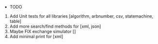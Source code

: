 * TODO

1) Add Unit tests for all libraries			[algorithm, arbnumber, csv, statemachine, table]
2) Add more search/find methods for			[xml, json]
3) Maybe FIX exchange simulator				[]
4) Add minimal print for					[xml]
